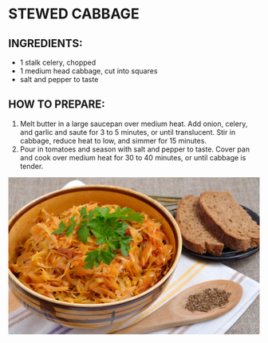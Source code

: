 # STEWED CABBAGE
## INGREDIENTS:

- 1 stalk celery, chopped
- 1 medium head cabbage, cut into squares 
- salt and pepper to taste 
## HOW TO PREPARE:

1. Melt butter in a large saucepan over medium heat. Add onion, celery, and garlic and saute for 3 to 5 minutes, or until translucent. Stir in cabbage, reduce heat to low, and simmer for 15 minutes.
2. Pour in tomatoes and season with salt and pepper to taste. Cover pan and cook over medium heat for 30 to 40 minutes, or until cabbage is tender.


![alt text](https://raw.githubusercontent.com/dezGusty/venus-2022/POZE/PICS/StewedCabbage.jpg)
